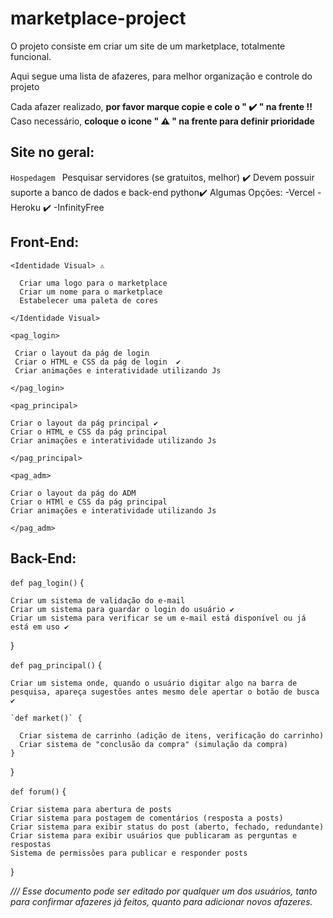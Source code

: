 # marketplace-project
O projeto consiste em criar um site de um marketplace, totalmente funcional.

Aqui segue uma lista de afazeres, para melhor organização e controle do projeto

Cada afazer realizado, **por favor marque copie e cole o " ✔️ " na frente !!**
Caso necessário, **coloque o icone " ⚠️ " na frente para definir prioridade**

## Site no geral:
  `Hospedagem `
      Pesquisar servidores (se gratuitos, melhor) ✔️
      Devem possuir suporte a banco de dados e back-end python✔️
        Algumas Opções:
        -Vercel
        -Heroku ✔️
        -InfinityFree


## Front-End:

  `<Identidade Visual> ⚠️`

      Criar uma logo para o marketplace
      Criar um nome para o marketplace
      Estabelecer uma paleta de cores

  `</Identidade Visual>`

  `<pag_login> `

     Criar o layout da pág de login
     Criar o HTML e CSS da pág de login  ✔️
     Criar animações e interatividade utilizando Js

  `</pag_login>`

  `<pag_principal>`

    Criar o layout da pág principal ✔️
    Criar o HTML e CSS da pág principal
    Criar animações e interatividade utilizando Js

  `</pag_principal>`

  `<pag_adm>`

    Criar o layout da pág do ADM
    Criar o HTMl e CSS da pág principal
    Criar animações e interatividade utilizando Js

  `</pag_adm>`

## Back-End:

  `def pag_login()` {

    Criar um sistema de validação do e-mail
    Criar um sistema para guardar o login do usuário ✔️
    Criar um sistema para verificar se um e-mail está disponível ou já está em uso ✔️
  }

  `def pag_principal()` {

    Criar um sistema onde, quando o usuário digitar algo na barra de pesquisa, apareça sugestões antes mesmo dele apertar o botão de busca ✔️

    `def market()` {

      Criar sistema de carrinho (adição de itens, verificação do carrinho)
      Criar sistema de "conclusão da compra" (simulação da compra)
    }
  }

  `def forum()` {

    Criar sistema para abertura de posts
    Criar sistema para postagem de comentários (resposta a posts)
    Criar sistema para exibir status do post (aberto, fechado, redundante)
    Criar sistema para exibir usuários que publicaram as perguntas e respostas
    Sistema de permissões para publicar e responder posts

  }

*/// Esse documento pode ser editado por qualquer um dos usuários, tanto para confirmar afazeres já feitos, quanto para adicionar novos afazeres.*
